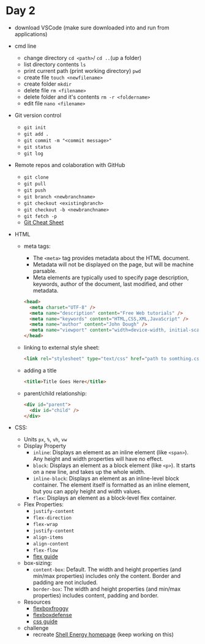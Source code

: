 
# Day 2

- download VSCode (make sure downloaded into and run from applications)
- cmd line
  - change directory `cd <path>`/ `cd ..`(up a folder)
  - list directory contents `ls`
  - print current path (print working directory) `pwd`
  - create file `touch <newfilename>`
  - create folder `mkdir`
  - delete file `rm <filename>`
  - delete folder and it's contents `rm -r <foldername>`
  - edit file `nano <filename>`
- Git version control
  - `git init`
  - `git add .`
  - `git commit -m "<commit message>"`
  - `git status`
  - `git log`
- Remote repos and colaboration with GitHub
  - `git clone`
  - `git pull`
  - `git push`
  - `git branch <newbranchname>`
  - `git checkout <existingbranch>`
  - `git checkout -b <newbranchname>`
  - `git fetch -p`
  - [Git Cheat Sheet]("/resources/atlassian-git-cheatsheet.pdf")
- HTML

  - meta tags:

    - The `<meta>` tag provides metadata about the HTML document.
    - Metadata will not be displayed on the page, but will be machine parsable.
    - Meta elements are typically used to specify page description, keywords, author of the document, last modified, and other metadata.

    ```html
    <head>
      <meta charset="UTF-8" />
      <meta name="description" content="Free Web tutorials" />
      <meta name="keywords" content="HTML,CSS,XML,JavaScript" />
      <meta name="author" content="John Dough" />
      <meta name="viewport" content="width=device-width, initial-scale=1.0" />
    </head>
    ```

  - linking to external style sheet:

    ```html
    <link rel="stylesheet" type="text/css" href="path to somthing.css" />
    ```

  - adding a title

    ```html
    <title>Title Goes Here</title>
    ```

  - parent/child relationship:

    ```html
    <div id="parent">
      <div id="child" />
    </div>
    ```

- CSS:
  - Units `px`, `%`, `vh`, `vw`
  - Display Property
    - `inline`: Displays an element as an inline element (like `<span>`). Any height and width properties will have no effect.
    - `block`: Displays an element as a block element (like `<p>`). It starts on a new line, and takes up the whole width.
    - `inline-block`: Displays an element as an inline-level block container. The element itself is formatted as an inline element, but you can apply height and width values.
    - `flex`: Displays an element as a block-level flex container.
  - Flex Properties:
    - `justify-content`
    - `flex-direction`
    - `flex-wrap`
    - `justify-content`
    - `align-items`
    - `align-content`
    - `flex-flow`
    - [flex guide](https://css-tricks.com/snippets/css/a-guide-to-flexbox/)
  - box-sizing:
    - `content-box`: Default. The width and height properties (and min/max properties) includes only the content. Border and padding are not included.
    - `border-box`: The width and height properties (and min/max properties) includes content, padding and border.
  - Resources
    - [flexboxfroggy](http://flexboxfroggy.com/)
    - [flexboxdefense](http://www.flexboxdefense.com/)
    - [css guide](https://cssreference.io/)
  - challenge
    - recreate [Shell Energy homepage](https://www.shellenergy.co.uk) (keep working on this)
  